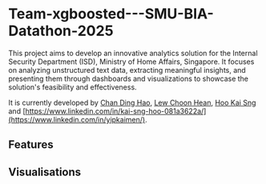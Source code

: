 # Team-xgboosted---SMU-BIA-Datathon-2025

This project aims to develop an innovative analytics solution for the Internal Security Department (ISD), Ministry of Home Affairs, Singapore. It focuses on analyzing unstructured text data, extracting meaningful insights, and presenting them through dashboards and visualizations to showcase the solution's feasibility and effectiveness.

It is currently developed by [Chan Ding Hao](https://www.linkedin.com/in/dhchan/), [Lew Choon Hean](https://www.linkedin.com/in/choon-hean-lew-4584782b6/), [Hoo Kai Sng](https://www.linkedin.com/in/kai-sng-hoo-081a3622a/) and [https://www.linkedin.com/in/kai-sng-hoo-081a3622a/](https://www.linkedin.com/in/yipkaimen/). 

## Features 

## Visualisations 

